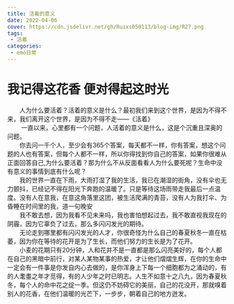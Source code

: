 ```yaml
---
title: 活着的意义
date: 2022-04-06
cover: https://cdn.jsdelivr.net/gh/Ruixs050113/blog-img/R27.png
tags:
 - 活着
categories:
 - emo日常
---
```


# 我记得这花香 便对得起这时光

&emsp;&emsp;人为什么要活着？活着的意义是什么？最初我们来到这个世界，是因为不得不来，我们离开这个世界，是因为不得不走——《活着》<br>
&emsp;&emsp; 一直以来，心里都有一个问题，人活着的意义是什么，这是个沉重且深奥的问题。<br>
&emsp;&emsp;你去问一千个人，至少会有365个答案，每天都不一样，你有答案，想这个问题的人也有答案，但每个人都不一样，所以你得找到你自己的答案，如果你很难从正面回答自己,为什么要活着？那为什么不从反面看看人为什么要死呢？生命中没有意义的事情到底有什么呢？<br>
&emsp;&emsp;我的世界一直在下雨，大雨打湿了我的生活，我已在潮湿的街角，没有伞也无力颤抖，已经记不得在阳光下奔跑的温暖了。只是等待这场雨带走我最后一点温度。没有人在意我，在意这角落里这团，被生活爬满的青苔，没有人为我打伞、为昏睡在时间里的我，道一句晚安<br>
&emsp;&emsp;我不敢去想，因为我看不见未来吗，我也害怕想起过去，我不敢直视我现在的阴霾，因为它辜负了过去，那么多闪闪发光的期待。<br>
&emsp;&emsp;无论走到哪里都有闪闪发光的人才，你很奇怪为什么自己的春夏秋冬一直在枯萎，因为你在等待的花开是为了生长，而他们努力的生长是为了花开。<br>
&emsp;&emsp;小麦的花期只有20分钟，人和花并不是一直都是那么闪亮美好的，每个人都在自己的黑暗中前行，对某人某物某事的热爱，才让他们熠熠生辉，在你的生命中一定会有一件事是你发自内心去做的，是你浑身上下每一个细胞都为之涌动的，有的人耄耋之年才觅得，有的人少年之时已明志。人生不如意十之八九，因为春夏秋冬，每个人的命中花之绽一季。但这仍不妨碍它的美丽，自己的花没开，那就嗅着别人的花香，在他们温暖的光芒下，一步步，朝着自己的地方迸发。<br>





